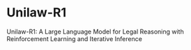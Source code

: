 # Unilaw-R1
Unilaw-R1: A Large Language Model for Legal Reasoning with Reinforcement Learning and Iterative Inference
